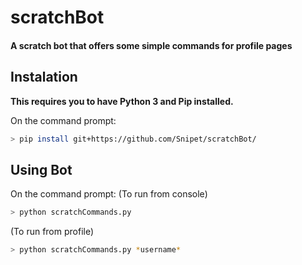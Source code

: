 # scratchBot
#### A scratch bot that offers some simple commands for profile pages

## Instalation
**This requires you to have Python 3 and Pip installed.**

On the command prompt: 
```bash
> pip install git+https://github.com/Snipet/scratchBot/
```

## Using Bot

On the command prompt:
(To run from console)
```bash
> python scratchCommands.py
```
(To run from profile)
```bash
> python scratchCommands.py *username*
```
